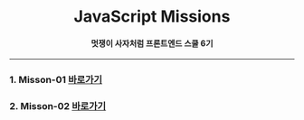 # <div align="center">JavaScript Missions</div>

#### <div align="center">멋쟁이 사자처럼 프론트엔드 스쿨 6기</div>

---

### 1. Misson-01 [바로가기](https://github.com/seumomo/js-homework/tree/main/mission01)
### 2. Misson-02 [바로가기](https://github.com/seumomo/js-homework/tree/main/mission02)